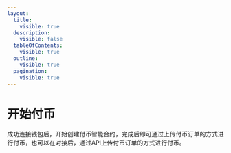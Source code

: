 ```yaml
---
layout:
  title:
    visible: true
  description:
    visible: false
  tableOfContents:
    visible: true
  outline:
    visible: true
  pagination:
    visible: true
---
```


# 开始付币

成功连接钱包后，开始创建付币智能合约，完成后即可通过上传付币订单的方式进行付币，也可以在对接后，通过API上传付币订单的方式进行付币。







